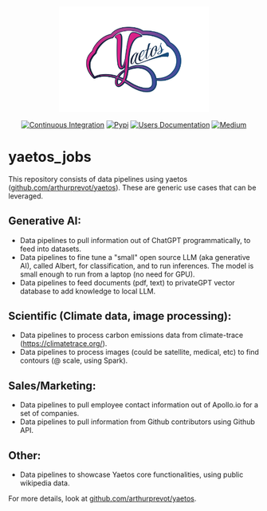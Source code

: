 <p align="center">
	<img src="./docs/images/logo_full_2_transp.png" alt="Yaetos Project" width="300" height="auto"/>
</p>

<div align="center">

[![Continuous Integration](https://github.com/arthurprevot/yaetos_jobs/actions/workflows/pythonapp.yml/badge.svg)](https://github.com/arthurprevot/yaetos_jobs/actions/workflows/pythonapp.yml)
[![Pypi](https://img.shields.io/pypi/v/yaetos.svg)](https://pypi.python.org/pypi/yaetos)
[![Users Documentation](https://img.shields.io/badge/-Users_Docs-blue?style=plastic&logo=readthedocs)](https://yaetos.readthedocs.io/en/latest/)
[![Medium](https://img.shields.io/badge/_-Medium-orange?style=plastic&logo=medium)](https://medium.com/@arthurprevot/yaetos-data-framework-description-ddc71caf6ce)

</div>

# yaetos_jobs
This repository consists of data pipelines using yaetos ([github.com/arthurprevot/yaetos](https://github.com/arthurprevot/yaetos)). These are generic use cases that can be leveraged.

## Generative AI:
 * Data pipelines to pull information out of ChatGPT programmatically, to feed into datasets.
 * Data pipelines to fine tune a "small" open source LLM (aka generative AI), called Albert, for classification, and to run inferences. The model is small enough to run from a laptop (no need for GPU).
 * Data pipelines to feed documents (pdf, text) to privateGPT vector database to add knowledge to local LLM.

## Scientific (Climate data, image processing):
 * Data pipelines to process carbon emissions data from climate-trace (https://climatetrace.org/).
 * Data pipelines to process images (could be satellite, medical, etc) to find contours (@ scale, using Spark).

## Sales/Marketing:
 * Data pipelines to pull employee contact information out of Apollo.io for a set of companies.
 * Data pipelines to pull information from Github contributors using Github API. 

## Other:
 * Data pipelines to showcase Yaetos core functionalities, using public wikipedia data.

For more details, look at [github.com/arthurprevot/yaetos](https://github.com/arthurprevot/yaetos).
